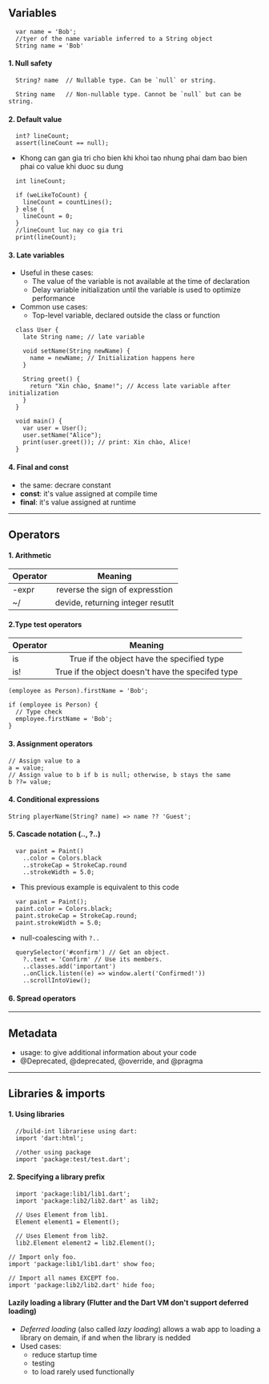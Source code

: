 ## Variables
```
  var name = 'Bob'; 
  //tyer of the name variable inferred to a String object
  String name = 'Bob'
```
#### 1. Null safety
```
  String? name  // Nullable type. Can be `null` or string.

  String name   // Non-nullable type. Cannot be `null` but can be string.
```
#### 2. Default value
```
  int? lineCount;
  assert(lineCount == null);
```
- Khong can gan gia tri cho bien khi khoi tao nhung phai dam bao bien phai co value khi duoc su dung
```
  int lineCount;

  if (weLikeToCount) {
    lineCount = countLines();
  } else {
    lineCount = 0;
  }
  //lineCount luc nay co gia tri
  print(lineCount);
```
#### 3. Late variables
- Useful in these cases:
  + The value of the variable is not available at the time of declaration
  + Delay variable initialization until the variable is used to optimize performance
- Common use cases:
  + Top-level variable, declared outside the class or function  
```
  class User {
    late String name; // late variable

    void setName(String newName) {
      name = newName; // Initialization happens here
    }

    String greet() {
      return "Xin chào, $name!"; // Access late variable after initialization
    }
  }

  void main() {
    var user = User();
    user.setName("Alice");
    print(user.greet()); // print: Xin chào, Alice!
  }
```  
#### 4. Final and const
- the same: decrare constant
- **const**: it's value assigned at compile time
- **final**: it's value assigned at runtime
___

## Operators
#### 1. Arithmetic
| Operator          | Meaning                           |
| :---------------- | :------------------------------:  |
| -expr             | reverse the sign of expresstion   |
| ~/                | devide, returning integer resutlt |
#### 2.Type test operators
| Operator          | Meaning                                           |
| :---------------- | :-----------------------------------------------: |
| is                | True if the object have the specified type        |
| is!               | True if the object doesn't have the specifed type |
```
(employee as Person).firstName = 'Bob';
```
```
if (employee is Person) {
  // Type check
  employee.firstName = 'Bob';
}
```
#### 3. Assignment operators
```
// Assign value to a
a = value;
// Assign value to b if b is null; otherwise, b stays the same
b ??= value;
```
#### 4. Conditional expressions
```
String playerName(String? name) => name ?? 'Guest';
```
#### 5. Cascade notation (.., ?..)
```
  var paint = Paint()
    ..color = Colors.black
    ..strokeCap = StrokeCap.round
    ..strokeWidth = 5.0;
```
- This previous example is equivalent to this code
```
  var paint = Paint();
  paint.color = Colors.black;
  paint.strokeCap = StrokeCap.round;
  paint.strokeWidth = 5.0;
```
- null-coalescing with `?..`
```
  querySelector('#confirm') // Get an object.
    ?..text = 'Confirm' // Use its members.
    ..classes.add('important')
    ..onClick.listen((e) => window.alert('Confirmed!'))
    ..scrollIntoView();
```
#### 6. Spread operators
___

## Metadata
- usage: to give additional information about your code
-  @Deprecated, @deprecated, @override, and @pragma
___

## Libraries & imports
#### 1. Using libraries
```
  //build-int librariese using dart:
  import 'dart:html';

  //other using package
  import 'package:test/test.dart';
```
#### 2. Specifying a library prefix
```
  import 'package:lib1/lib1.dart';
  import 'package:lib2/lib2.dart' as lib2;

  // Uses Element from lib1.
  Element element1 = Element();

  // Uses Element from lib2.
  lib2.Element element2 = lib2.Element();
```
```
// Import only foo.
import 'package:lib1/lib1.dart' show foo;

// Import all names EXCEPT foo.
import 'package:lib2/lib2.dart' hide foo;
```
#### Lazily loading a library (Flutter and the Dart VM don't support deferred loading)
- *Deferred loading* (also called *lazy loading*) allows a wab app to loading a library on demain, if and when the library is nedded
- Used cases:
  + reduce startup time
  + testing
  + to load rarely used functionally